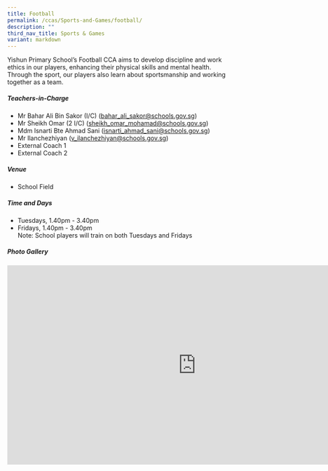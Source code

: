 ```yaml
---
title: Football
permalink: /ccas/Sports-and-Games/football/
description: ""
third_nav_title: Sports & Games
variant: markdown
---
```

Yishun Primary School’s Football CCA aims to develop discipline and work ethics in our players, enhancing their physical skills and mental health. Through the sport, our players also learn about sportsmanship and working together as a team.

##### **Teachers-in-Charge**
* Mr Bahar Ali Bin Sakor (I/C) (bahar_ali_sakor@schools.gov.sg)
* Mr Sheikh Omar (2 I/C) (sheikh_omar_mohamad@schools.gov.sg)
* Mdm Isnarti Bte Ahmad Sani (isnarti_ahmad_sani@schools.gov.sg)
* Mr Ilanchezhiyan (v_ilanchezhiyan@schools.gov.sg)
* External Coach 1
* External Coach 2

##### **Venue**
* School Field

##### **Time and Days**
* Tuesdays, 1.40pm - 3.40pm
* Fridays, 1.40pm - 3.40pm
<br>Note: School players will train on both Tuesdays and Fridays

##### **Photo Gallery**

<iframe src="https://docs.google.com/presentation/d/e/2PACX-1vSxYW2Vhs7cgBPamYdDh_8YbkuuX4rt1cdBSawtlmu5NwCOgHIcMrLnXOgI7R5I-eN9oLo0cmayKS2J/embed?start=true&amp;loop=true&amp;delayms=5000" frameborder="0" width="860" height="455" allowfullscreen="true"></iframe>